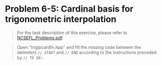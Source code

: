 
# Problem 6-5: Cardinal basis for trigonometric interpolation

> For the task description of this exercise, please refer to [NCSEFL_Problems.pdf](https://www.sam.math.ethz.ch/~grsam/NumMeth/HOMEWORK/NCSEFL_Problems.pdf).

> Open "trigipcardfn.hpp" and fill the missing code between the delimiters `// START` and `// END` according to the instructions preceded by `// TO DO:`.  
